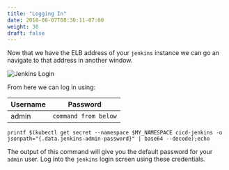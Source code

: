 ```yaml
---
title: "Logging In"
date: 2018-08-07T08:30:11-07:00
weight: 30
draft: false
---
```


Now that we have the ELB address of your `jenkins` instance we can go an
navigate to that address in another window.

![Jenkins Login](/images/jenkins-login.png)

From here we can log in using:

| Username | Password             |
|----------|----------------------|
| admin    | `command from below` |


```
printf $(kubectl get secret --namespace $MY_NAMESPACE cicd-jenkins -o jsonpath="{.data.jenkins-admin-password}" | base64 --decode);echo
```

The output of this command will give you the default password for your `admin`
user. Log into the `jenkins` login screen using these credentials.
